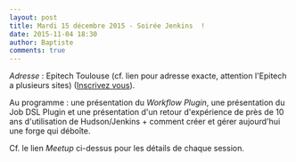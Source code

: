 ```yaml
---
layout: post
title: Mardi 15 décembre 2015 - Soirée Jenkins  !
date: 2015-11-04 18:30
author: Baptiste
comments: true
---
```


_Adresse_ : Epitech Toulouse (cf. lien pour adresse exacte, attention l'Epitech a plusieurs sites) ([Inscrivez vous](http://www.meetup.com/fr/Toulouse-Java-User-Group/events/226522097)).

Au programme : une présentation du _Workflow Plugin_, une présentation du Job DSL Plugin et une présentation d'un retour d'expérience de près de 10 ans d'utilisation de Hudson/Jenkins + comment créer et gérer aujourd'hui une forge qui déboîte.

Cf. le lien _Meetup_ ci-dessus pour les détails de chaque session.
